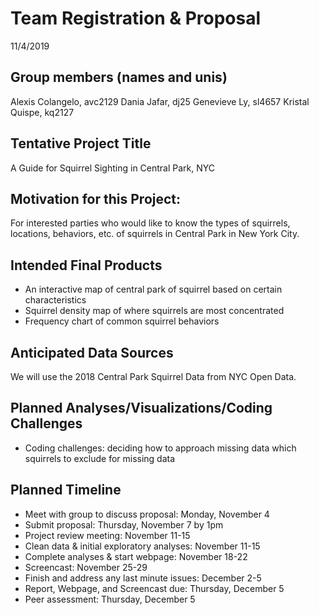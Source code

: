 Team Registration & Proposal
================
11/4/2019

## Group members (names and unis)

Alexis Colangelo, avc2129 Dania Jafar, dj25 Genevieve Ly, sl4657 Kristal
Quispe, kq2127

## Tentative Project Title

A Guide for Squirrel Sighting in Central Park, NYC

## Motivation for this Project:

For interested parties who would like to know the types of squirrels,
locations, behaviors, etc. of squirrels in Central Park in New York
City.

## Intended Final Products

  - An interactive map of central park of squirrel based on certain
    characteristics
  - Squirrel density map of where squirrels are most concentrated
  - Frequency chart of common squirrel behaviors

## Anticipated Data Sources

We will use the 2018 Central Park Squirrel Data from NYC Open Data.

## Planned Analyses/Visualizations/Coding Challenges

  - Coding challenges: deciding how to approach missing data which
    squirrels to exclude for missing data

## Planned Timeline

  - Meet with group to discuss proposal: Monday, November 4
  - Submit proposal: Thursday, November 7 by 1pm
  - Project review meeting: November 11-15
  - Clean data & initial exploratory analyses: November 11-15
  - Complete analyses & start webpage: November 18-22
  - Screencast: November 25-29
  - Finish and address any last minute issues: December 2-5
  - Report, Webpage, and Screencast due: Thursday, December 5
  - Peer assessment: Thursday, December 5
